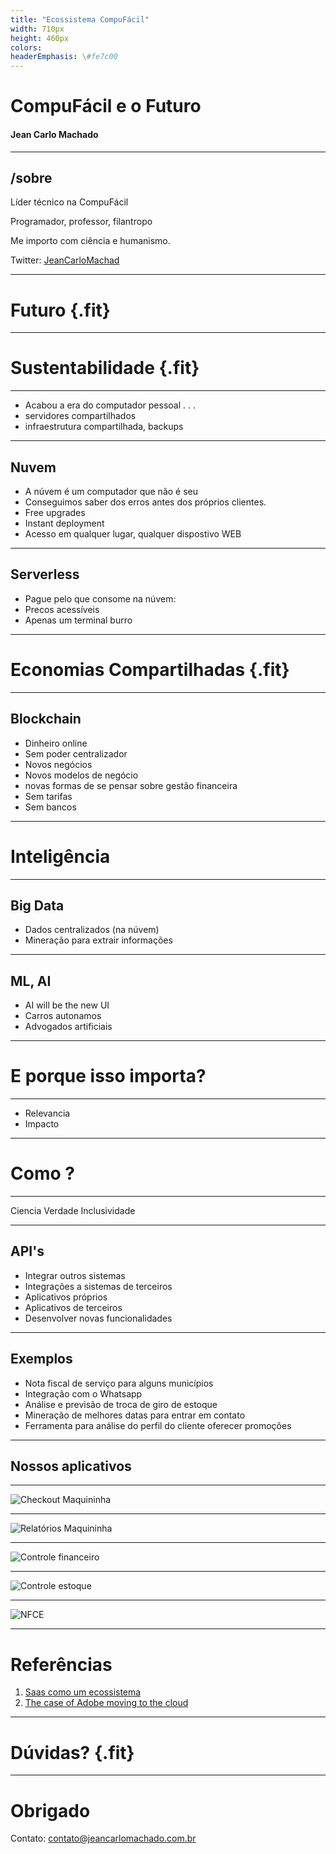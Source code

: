 ```yaml
---
title: "Ecossistema CompuFácil"
width: 710px
height: 460px
colors:
headerEmphasis: \#fe7c00
---
```


# CompuFácil e o Futuro

#### Jean Carlo Machado

----

## /sobre

Líder técnico na CompuFácil

Programador, professor, filantropo

Me importo com ciência e humanismo.

Twitter: [JeanCarloMachad](https://twitter.com/JeanCarloMachad)


----

# Futuro {.fit}

----

# Sustentabilidade {.fit}

----

 - Acabou a era do computador pessoal
. . .
 - servidores compartilhados
 - infraestrutura compartilhada, backups

<!-- analogia spotify -->

---

## Nuvem

 - A núvem é um computador que não é seu
 - Conseguimos saber dos erros antes dos próprios clientes.
 - Free upgrades
 - Instant deployment
 - Acesso em qualquer lugar, qualquer dispostivo WEB

---

## Serverless

- Pague pelo que consome na núvem:
- Precos acessíveis
- Apenas um terminal burro


---

# Economias Compartilhadas {.fit}

---

## Blockchain

 - Dinheiro online
 - Sem poder centralizador
 - Novos negócios
 - Novos modelos de negócio
 - novas formas de se pensar sobre gestão financeira
 - Sem tarifas
 - Sem bancos

---

# Inteligência

---

## Big Data

- Dados centralizados (na núvem)
- Mineração para extrair informações


---

## ML, AI

- AI will be the new UI
- Carros autonamos
- Advogados artificiais

---

# E porque isso importa?

----

- Relevancia
- Impacto

----

# Como ?

---

Ciencia
Verdade
Inclusividade

---

## API's

- Integrar outros sistemas
- Integrações a sistemas de terceiros
- Aplicativos próprios
- Aplicativos de terceiros
- Desenvolver novas funcionalidades

---

## Exemplos

- Nota fiscal de serviço para alguns municípios
- Integração com o Whatsapp
- Análise e previsão de troca de giro de estoque
- Mineração de melhores datas para entrar em contato
- Ferramenta para análise do perfil do cliente oferecer
    promoções

---

## Nossos aplicativos

---

![Checkout Maquininha](/home/jean/projects/talks-courses/compufacil_ecossystem/maquininha_checkout.png)

---

![Relatórios Maquininha](/home/jean/projects/talks-courses/compufacil_ecossystem/maquininha_relatorios.png)

---

![Controle financeiro](/home/jean/projects/talks-courses/compufacil_ecossystem/android_financeiro.png)

---

![Controle estoque](/home/jean/projects/talks-courses/compufacil_ecossystem/controle_estoque.png)

---


![NFCE](/home/jean/projects/talks-courses/compufacil_ecossystem/nfce.png)

---

# Referências

1. [Saas como um ecossistema](https://www.slideshare.net/saasu/saas-as-an-ecosystem-presentation)
2. [The case of Adobe moving to the cloud](https://www.computerworld.com/article/3069711/software-as-a-service/transitioning-to-the-cloud-adobe-hits-it-out-of-the-park.html)

---

# Dúvidas? {.fit}

---

# Obrigado

Contato: contato@jeancarlomachado.com.br
